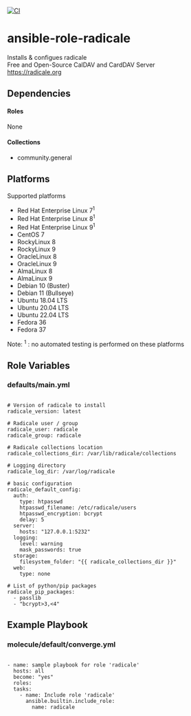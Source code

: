 [![CI](https://github.com/de-it-krachten/ansible-role-radicale/workflows/CI/badge.svg?event=push)](https://github.com/de-it-krachten/ansible-role-radicale/actions?query=workflow%3ACI)


# ansible-role-radicale

Installs & configues radicale<br>
Free and Open-Source CalDAV and CardDAV Server<br>
https://radicale.org<br>



## Dependencies

#### Roles
None

#### Collections
- community.general

## Platforms

Supported platforms

- Red Hat Enterprise Linux 7<sup>1</sup>
- Red Hat Enterprise Linux 8<sup>1</sup>
- Red Hat Enterprise Linux 9<sup>1</sup>
- CentOS 7
- RockyLinux 8
- RockyLinux 9
- OracleLinux 8
- OracleLinux 9
- AlmaLinux 8
- AlmaLinux 9
- Debian 10 (Buster)
- Debian 11 (Bullseye)
- Ubuntu 18.04 LTS
- Ubuntu 20.04 LTS
- Ubuntu 22.04 LTS
- Fedora 36
- Fedora 37

Note:
<sup>1</sup> : no automated testing is performed on these platforms

## Role Variables
### defaults/main.yml
<pre><code>
# Version of radicale to install
radicale_version: latest

# Radicale user / group
radicale_user: radicale
radicale_group: radicale

# Radicale collections location
radicale_collections_dir: /var/lib/radicale/collections

# Logging directory
radicale_log_dir: /var/log/radicale

# basic configuration
radicale_default_config:
  auth:
    type: htpasswd
    htpasswd_filename: /etc/radicale/users
    htpasswd_encryption: bcrypt
    delay: 5
  server:
    hosts: "127.0.0.1:5232"
  logging:
    level: warning
    mask_passwords: true
  storage:
    filesystem_folder: "{{ radicale_collections_dir }}"
  web:
    type: none

# List of python/pip packages
radicale_pip_packages:
  - passlib
  - "bcrypt>3,<4"
</pre></code>




## Example Playbook
### molecule/default/converge.yml
<pre><code>
- name: sample playbook for role 'radicale'
  hosts: all
  become: "yes"
  roles:
  tasks:
    - name: Include role 'radicale'
      ansible.builtin.include_role:
        name: radicale
</pre></code>

